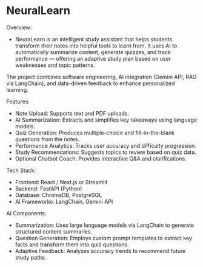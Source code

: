 # NeuralLearn

Overview:
- NeuraLearn is an intelligent study assistant that helps students transform their notes into helpful tools to learn from. It uses AI to automatically summarize content, generate quizzes, and track performance — offering an adaptive study plan based on user weaknesses and topic patterns.

The project combines software engineering, AI integration (Gemini API, RAG via LangChain), and data-driven feedback to enhance personalized learning.

Features:
- Note Upload: Supports text and PDF uploads.
- AI Summarization: Extracts and simplifies key takeaways using language models.
- Quiz Generation: Produces multiple-choice and fill-in-the-blank questions from the notes.
- Performance Analytics: Tracks user accuracy and difficulty progression.
- Study Recommendations: Suggests topics to review based on quiz data.
- Optional Chatbot Coach: Provides interactive Q&A and clarifications.

Tech Stack:
- Frontend:	React / Next.js or Streamlit
- Backend: FastAPI (Python)
- Database: ChromaDB, PostgreSQL
- AI Frameworks: LangChain, Gemini API

AI Components:
- Summarization: Uses large language models via LangChain to generate structured content summaries.
- Question Generation: Employs custom prompt templates to extract key facts and transform them into quiz questions.
- Adaptive Feedback: Analyzes accuracy trends to recommend future study paths.
